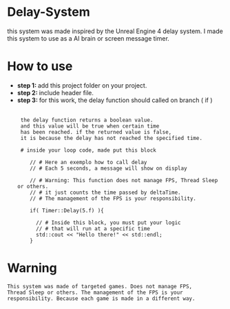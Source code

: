 # Delay-System
this system was made inspired by the Unreal Engine 4 delay system.
I made this system to use as a AI brain or screen message timer.

# How to use

<ul>
   <li><b>step 1: </b> add this project folder on your project.</li>
   <li><b>step 2: </b> include header file.</li>
   <li><b>step 3: </b>for this work, the delay function should called on branch ( if ) <br></br></li>
    
     the delay function returns a boolean value. 
     and this value will be true when certain time 
     has been reached. if the returned value is false,
     it is because the delay has not reached the specified time.
     
     # inside your loop code, made put this block
     
        // # Here an exemplo how to call delay
        // # Each 5 seconds, a message will show on display

        // # Warning: This function does not manage FPS, Thread Sleep or others.
        // # it just counts the time passed by deltaTime.
        // # The management of the FPS is your responsibility.

        if( Timer::Delay(5.f) ){

          // # Inside this block, you must put your logic
          // # that will run at a specific time
          std::cout << "Hello there!" << std::endl;
        }

  </ul>
  
  # Warning
    This system was made of targeted games. Does not manage FPS,
    Thread Sleep or others. The management of the FPS is your
    responsibility. Because each game is made in a different way.
